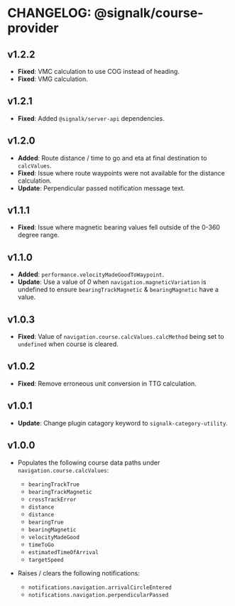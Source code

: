# CHANGELOG: @signalk/course-provider

## v1.2.2

- **Fixed**: VMC calculation to use COG instead of heading.
- **Fixed**: VMG calculation.

## v1.2.1

- **Fixed**: Added `@signalk/server-api` dependencies.

## v1.2.0

- **Added**: Route distance / time to go and eta at final destination to `calcValues`.
- **Fixed**: Issue where route waypoints were not available for the distance calculation.
- **Update**: Perpendicular passed notification message text.

## v1.1.1

- **Fixed**: Issue where magnetic bearing values fell outside of the 0-360 degree range.

## v1.1.0

- **Added**: `performance.velocityMadeGoodToWaypoint`.
- **Update**: Use a value of _0_ when `navigation.magneticVariation` is undefined to ensure `bearingTrackMagnetic` & `bearingMagnetic` have a value.

## v1.0.3

- **Fixed**: Value of `navigation.course.calcValues.calcMethod` being set to `undefined` when course is cleared.

## v1.0.2

- **Fixed**: Remove erroneous unit conversion in TTG calculation.

## v1.0.1

- **Update**: Change plugin catagory keyword to `signalk-category-utility`.

## v1.0.0

- Populates the following course data paths under `navigation.course.calcValues`:

    - `bearingTrackTrue`
    - `bearingTrackMagnetic`
    - `crossTrackError`
    - `distance`
    - `distance`
    - `bearingTrue`
    - `bearingMagnetic`
    - `velocityMadeGood`
    - `timeToGo`
    - `estimatedTimeOfArrival`
    - `targetSpeed`

- Raises / clears the following notifications:
    - `notifications.navigation.arrivalCircleEntered`
    - `notifications.navigation.perpendicularPassed`

